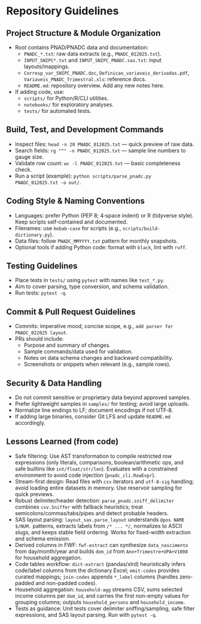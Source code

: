# Repository Guidelines

## Project Structure & Module Organization
- Root contains PNAD/PNADC data and documentation:
  - `PNADC_*.txt`: raw data extracts (e.g., `PNADC_012025.txt`).
  - `INPUT_SNIPC*.txt` and `INPUT_SNIPC_PNADC.sas.txt`: input layouts/mappings.
  - `Corresp_var_SNIPC_PNADC.doc`, `Definicao_variaveis_derivadas.pdf`, `Variaveis_PNADC_Trimestral.xls`: reference docs.
  - `README.md`: repository overview. Add any new notes here.
- If adding code, use:
  - `scripts/` for Python/R/CLI utilities.
  - `notebooks/` for exploratory analyses.
  - `tests/` for automated tests.

## Build, Test, and Development Commands
- Inspect files: `head -n 20 PNADC_012025.txt` — quick preview of raw data.
- Search fields: `rg "^" -n PNADC_012025.txt` — sample line numbers to gauge size.
- Validate row count: `wc -l PNADC_012025.txt` — basic completeness check.
- Run a script (example): `python scripts/parse_pnadc.py PNADC_012025.txt -o out/`.

## Coding Style & Naming Conventions
- Languages: prefer Python (PEP 8; 4‑space indent) or R (tidyverse style). Keep scripts self‑contained and documented.
- Filenames: use `kebab-case` for scripts (e.g., `scripts/build-dictionary.py`).
- Data files: follow `PNADC_MMYYYY.txt` pattern for monthly snapshots.
- Optional tools if adding Python code: format with `black`, lint with `ruff`.

## Testing Guidelines
- Place tests in `tests/` using `pytest` with names like `test_*.py`.
- Aim to cover parsing, type conversion, and schema validation.
- Run tests: `pytest -q`.

## Commit & Pull Request Guidelines
- Commits: imperative mood, concise scope, e.g., `add parser for PNADC_022025 layout`.
- PRs should include:
  - Purpose and summary of changes.
  - Sample commands/data used for validation.
  - Notes on data schema changes and backward compatibility.
  - Screenshots or snippets when relevant (e.g., sample rows).

## Security & Data Handling
- Do not commit sensitive or proprietary data beyond approved samples.
- Prefer lightweight samples in `samples/` for testing; avoid large uploads.
- Normalize line endings to LF; document encodings if not UTF‑8.
- If adding large binaries, consider Git LFS and update `README.md` accordingly.

## Lessons Learned (from code)
- Safe filtering: Use AST transformation to compile restricted row expressions (only literals, comparisons, boolean/arithmetic ops, and safe builtins like `int/float/str/len`). Evaluates with a constrained environment to avoid code injection (`pnadc_cli.RowExpr`).
- Stream-first design: Read files with `csv` iterators and `utf-8-sig` handling; avoid loading entire datasets in memory. Use reservoir sampling for quick previews.
- Robust delimiter/header detection: `parse_pnadc.sniff_delimiter` combines `csv.Sniffer` with fallback heuristics; treat semicolons/commas/tabs/pipes and detect probable headers.
- SAS layout parsing: `layout_sas.parse_layout` understands `@pos NAME $/NUM.` patterns, extracts labels from `/* ... */`, normalizes to ASCII slugs, and keeps stable field ordering. Works for fixed-width extraction and schema emission.
- Derived columns in FWF: `fwf-extract` can synthesize `data_nascimento` from day/month/year and builds `dom_id` from `Ano+Trimestre+UPA+V1008` for household aggregation.
- Code tables workflow: `dict-extract` (pandas/xlrd) heuristically infers code/label columns from the dictionary Excel; `emit-codes` provides curated mappings; `join-codes` appends `*_label` columns (handles zero-padded and non-padded codes).
- Household aggregation: `household-agg` streams CSV, sums selected income columns per `dom_id`, and carries the first non-empty values for grouping columns; outputs `household_persons` and `household_income`.
- Tests as guidance: Unit tests cover delimiter sniffing/sampling, safe filter expressions, and SAS layout parsing. Run with `pytest -q`.
